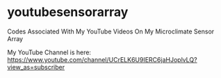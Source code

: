 # youtubesensorarray
Codes Associated With My YouTube Videos On My Microclimate Sensor Array

My YouTube Channel is here: https://www.youtube.com/channel/UCrELK6U9IERC6jaHJoplvLQ?view_as=subscriber
